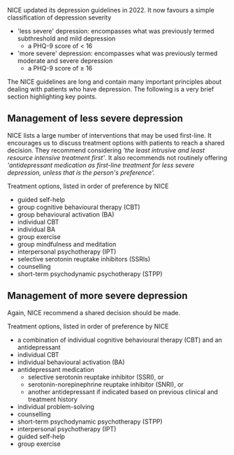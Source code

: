 NICE updated its depression guidelines in 2022\. It now favours a simple classification of depression severity  
* 'less severe' depression: encompasses what was previously termed subthreshold and mild depression
	+ a PHQ\-9 score of \< 16
* 'more severe' depression: encompasses what was previously termed moderate and severe depression
	+ a PHQ\-9 score of ≥ 16

  
The NICE guidelines are long and contain many important principles about dealing with patients who have depression. The following is a very brief section highlighting key points.  
  
Management of less severe depression
------------------------------------

  
NICE lists a large number of interventions that may be used first\-line. It encourages us to discuss treatment options with patients to reach a shared decision. They recommend considering *'the least intrusive and least resource intensive treatment first'*. It also recommends not routinely offering *'antidepressant medication as first\-line treatment for less severe depression, unless that is the person's preference'.*  
  
Treatment options, listed in order of preference by NICE  
* guided self\-help
* group cognitive behavioural therapy (CBT)
* group behavioural activation (BA)
* individual CBT
* individual BA
* group exercise
* group mindfulness and meditation
* interpersonal psychotherapy (IPT)
* selective serotonin reuptake inhibitors (SSRIs)
* counselling
* short\-term psychodynamic psychotherapy (STPP)

  
Management of more severe depression
------------------------------------

  
Again, NICE recommend a shared decision should be made.   
  
Treatment options, listed in order of preference by NICE  
* a combination of individual cognitive behavioural therapy (CBT) and an antidepressant
* individual CBT
* individual behavioural activation (BA)
* antidepressant medication
	+ selective serotonin reuptake inhibitor (SSRI), or
	+ serotonin\-norepinephrine reuptake inhibitor (SNRI), or
	+ another antidepressant if indicated based on previous clinical and treatment history
* individual problem\-solving
* counselling
* short\-term psychodynamic psychotherapy (STPP)
* interpersonal psychotherapy (IPT)
* guided self\-help
* group exercise
